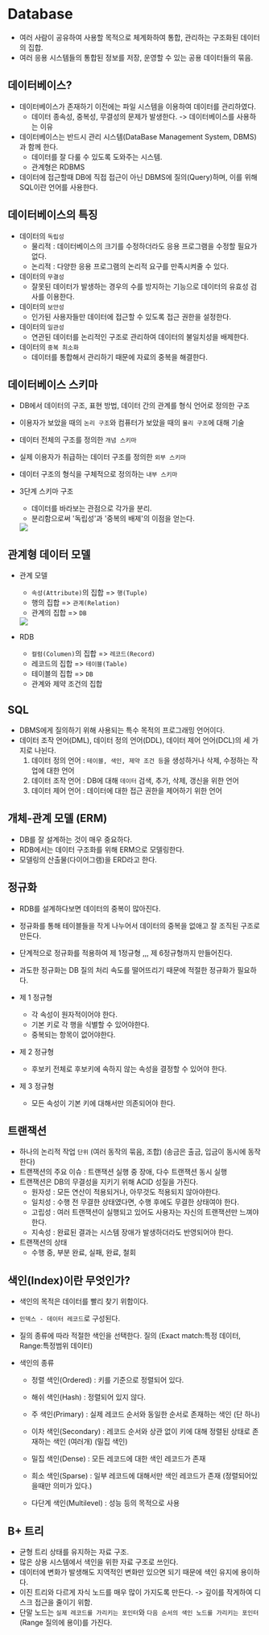 # Database
- 여러 사람이 공유하여 사용할 목적으로 체계화하여 통합, 관리하는 구조화된 데이터의 집합.
- 여러 응용 시스템들의 통합된 정보를 저장, 운영할 수 있는 공용 데이터들의 묶음.

데이터베이스?
--------
- 데이터베이스가 존재하기 이전에는 파일 시스템을 이용하여 데이터를 관리하였다.
   - 데이터 종속성, 중복성, 무결성의 문제가 발생한다. -> 데이터베이스를 사용하는 이유
- 데이터베이스는 반드시 관리 시스템(DataBase Management System, DBMS)과 함께 한다.
   - 데이터를 잘 다룰 수 있도록 도와주는 시스템.
   - 관계형은 RDBMS
- 데이터에 접근할때 DB에 직접 접근이 아닌 DBMS에 질의(Query)하며, 이를 위해 SQL이란 언어를 사용한다.

데이터베이스의 특징
--------
- 데이터의 `독립성`
   - 물리적 : 데이터베이스의 크기를 수정하더라도 응용 프로그램을 수정할 필요가 없다.
   - 논리적 : 다양한 응용 프로그램의 논리적 요구를 만족시켜줄 수 있다.
- 데이터의 `무결성`
   - 잘못된 데이터가 발생하는 경우의 수를 방지하는 기능으로 데이터의 유효성 검사를 이용한다.
- 데이터의 `보안성`
   - 인가된 사용자들만 데이터에 접근할 수 있도록 접근 권한을 설정한다.
- 데이터의 `일관성`
   - 연관된 데이터를 논리적인 구조로 관리하여 데이터의 불일치성을 배제한다.
- 데이터의 `중복 최소화`
   - 데이터를 통합해서 관리하기 때문에 자료의 중복을 해결한다.
   
데이터베이스 스키마
--------
- DB에서 데이터의 구조, 표현 방법, 데이터 간의 관계를 형식 언어로 정의한 구조
- 이용자가 보았을 때의 `논리 구조`와 컴퓨터가 보았을 때의 `물리 구조`에 대해 기술

- 데이터 전체의 구조를 정의한 `개념 스키마`
- 실제 이용자가 취급하는 데이터 구조를 정의한 `외부 스키마`
- 데이터 구조의 형식을 구체적으로 정의하는 `내부 스키마`

- 3단계 스키마 구조
   - 데이터를 바라보는 관점으로 각가을 분리.
   - 분리함으로써 '독립성'과 '중복의 배제'의 이점을 얻는다.
   <img src="http://www.databaser.net/moniwiki/pds/3_eb_8b_a8_ea_b3_84_ec_8a_a4_ed_82_a4_eb_a7_88_ea_b5_ac_ec_a1_b0/3%EB%8B%A8%EA%B3%84%EC%8A%A4%ED%82%A4%EB%A7%88%EA%B5%AC%EC%A1%B0.JPG"/>

관계형 데이터 모델
--------
- 관계 모델
   - `속성(Attribute)`의 집합 => `행(Tuple)`
   - 행의 집합 => `관계(Relation)`
   - 관계의 집합 => `DB`
   <img src="http://www.databaser.net/moniwiki/pds/_ea_b4_80_ea_b3_84_ed_98_95_eb_8d_b0_ec_9d_b4_ed_84_b0_eb_aa_a8_eb_8d_b8/r_model02.png"/>
   
- RDB
   - `컬럼(Columen)`의 집합 => `레코드(Record)`
   - 레코드의 집합 => `테이블(Table)`
   - 테이블의 집합 => `DB`
   
   + 관계와 제약 조건의 집합
      
 SQL
 --------
- DBMS에게 질의하기 위해 사용되는 특수 목적의 프로그래밍 언어이다.
- 데이터 조작 언어(DML), 데이터 정의 언어(DDL), 데이터 제어 언어(DCL)의 세 가지로 나뉜다.
   1. 데이터 정의 언어 : `테이블, 색인, 제약 조건 등`을 생성하거나 삭제, 수정하는 작업에 대한 언어
   2. 데이터 조작 언어 : DB에 대해 `데이터` 검색, 추가, 삭제, 갱신을 위한 언어
   3. 데이터 제어 언어 : 데이터에 대한 접근 권한을 제어하기 위한 언어
   
개체-관계 모델 (ERM)
--------
- DB를 잘 설계하는 것이 매우 중요하다.
- RDB에서는 데이터 구조화를 위해 ERM으로 모델링한다.
- 모델링의 산출물(다이어그램)을 ERD라고 한다.

정규화
--------
- RDB를 설계하다보면 데이터의 중복이 많아진다.
- 정규화를 통해 테이블들을 작게 나누어서 데이터의 중복을 없애고 잘 조직된 구조로 만든다.
- 단계적으로 정규화를 적용하여 제 1정규형 ,,, 제 6정규형까지 만들어진다.
- 과도한 정규화는 DB 질의 처리 속도를 떨어뜨리기 때문에 적절한 정규화가 필요하다.

- 제 1 정규형
   - 각 속성이 원자적이어야 한다.
   - 기본 키로 각 행을 식별할 수 있어야한다.
   - 중복되는 항목이 없어야한다.
   
- 제 2 정규형
   - 후보키 전체로 후보키에 속하지 않는 속성을 결정할 수 있어야 한다.

- 제 3 정규형
   - 모든 속성이 기본 키에 대해서만 의존되어야 한다.
   
트랜잭션
--------
- 하나의 논리적 작업 `단위` (여러 동작의 묶음, 조합) (송금은 출금, 입금이 동시에 동작한다)
- 트랜잭션의 주요 이슈 : 트랜잭션 실행 중 장애, 다수 트랜잭션 동시 실행
- 트랜잭션은 DB의 무결성을 지키기 위해 ACID 성질을 가진다.
   - 원자성 : 모든 연산이 적용되거나, 아무것도 적용되지 않아야한다.
   - 일치성 : 수행 전 무결한 상태였다면, 수행 후에도 무결한 상태여야 한다.
   - 고립성 : 여러 트랜잭션이 실행되고 있어도 사용자는 자신의 트랜잭션만 느껴야 한다.
   - 지속성 : 완료된 결과는 시스템 장애가 발생하더라도 반영되어야 한다.
- 트랜잭션의 상태
   - 수행 중, 부분 완료, 실패, 완료, 철회
   

색인(Index)이란 무엇인가?
--------
- 색인의 목적은 데이터를 빨리 찾기 위함이다.
- `인덱스 - 데이터 레코드`로 구성된다.
- 질의 종류에 따라 적절한 색인을 선택한다. 질의 (Exact match:특정 데이터, Range:특정범위 데이터)

- 색인의 종류
   - 정렬 색인(Ordered) : 키를 기준으로 정렬되어 있다.
   - 해쉬 색인(Hash) : 정렬되어 있지 않다.

   - 주 색인(Primary) : 실제 레코드 순서와 동일한 순서로 존재하는 색인 (단 하나)
   - 이차 색인(Secondary) : 레코드 순서와 상관 없이 키에 대해 정렬된 상태로 존재하는 색인 (여러개) (밀집 색인)

   - 밀집 색인(Dense) : 모든 레코드에 대한 색인 레코드가 존재
   - 희소 색인(Sparse) : 일부 레코드에 대해서만 색인 레코드가 존재 (정렬되어있을때만 의미가 있다.)

   - 다단계 색인(Multilevel) : 성능 등의 목적으로 사용

B+ 트리
--------
- 균형 트리 상태를 유지하는 자료 구조.
- 많은 상용 시스템에서 색인을 위한 자료 구조로 쓰인다.
- 데이터에 변화가 발생해도 지역적인 변화만 있으면 되기 때문에 색인 유지에 용이하다.
- 이진 트리와 다르게 자식 노드를 매우 많이 가지도록 만든다. -> 깊이를 작게하여 디스크 접근을 줄이기 위함.
- 단말 노드는 `실제 레코드를 가리키는 포인터`와 `다음 순서의 색인 노드를 가리키는 포인터`(Range 질의에 용이)를 가진다.
